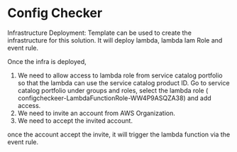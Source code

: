 # Config Checker

Infrastructure Deployment:
Template can be used to create the infrastructure for this solution. It will deploy lambda, lambda Iam Role and  event rule.

Once the infra is deployed, 
1. We need to allow access to lambda role from service catalog portfolio so that the lambda can use the service catalog product ID. Go to service catalog portfolio under groups and roles, select the lambda role ( configcheckeer-LambdaFunctionRole-WW4P9ASQZA38) and add access.
2. We need to invite an account from AWS Organization.
3. We need to accept the invited account.

once the account accept the invite, it will trigger the lambda function via the event rule.
